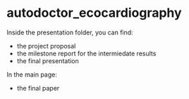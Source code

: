 # autodoctor_ecocardiography

Inside the presentation folder, you can find:
- the project proposal
- the milestone report for the intermiedate results
- the final presentation

In the main page:
- the final paper
